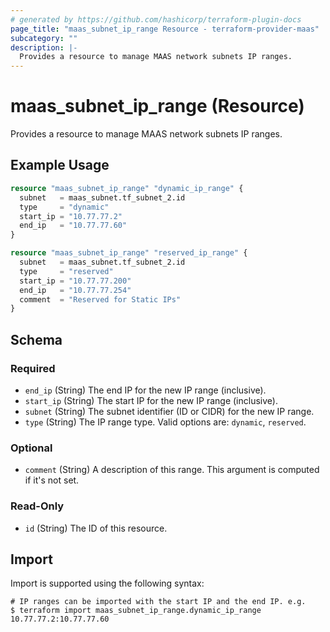```yaml
---
# generated by https://github.com/hashicorp/terraform-plugin-docs
page_title: "maas_subnet_ip_range Resource - terraform-provider-maas"
subcategory: ""
description: |-
  Provides a resource to manage MAAS network subnets IP ranges.
---
```


# maas_subnet_ip_range (Resource)

Provides a resource to manage MAAS network subnets IP ranges.

## Example Usage

```terraform
resource "maas_subnet_ip_range" "dynamic_ip_range" {
  subnet   = maas_subnet.tf_subnet_2.id
  type     = "dynamic"
  start_ip = "10.77.77.2"
  end_ip   = "10.77.77.60"
}

resource "maas_subnet_ip_range" "reserved_ip_range" {
  subnet   = maas_subnet.tf_subnet_2.id
  type     = "reserved"
  start_ip = "10.77.77.200"
  end_ip   = "10.77.77.254"
  comment  = "Reserved for Static IPs"
}
```

<!-- schema generated by tfplugindocs -->
## Schema

### Required

- `end_ip` (String) The end IP for the new IP range (inclusive).
- `start_ip` (String) The start IP for the new IP range (inclusive).
- `subnet` (String) The subnet identifier (ID or CIDR) for the new IP range.
- `type` (String) The IP range type. Valid options are: `dynamic`, `reserved`.

### Optional

- `comment` (String) A description of this range. This argument is computed if it's not set.

### Read-Only

- `id` (String) The ID of this resource.

## Import

Import is supported using the following syntax:

```shell
# IP ranges can be imported with the start IP and the end IP. e.g.
$ terraform import maas_subnet_ip_range.dynamic_ip_range 10.77.77.2:10.77.77.60
```
